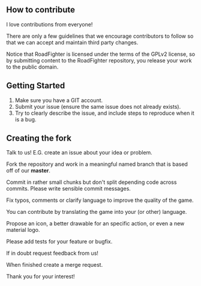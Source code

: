 **How to contribute**
---------------------

I love contributions from everyone!

There are only a few guidelines that we encourage contributors to follow
so that we can accept and maintain third party changes.

Notice that RoadFighter is licensed under the terms of the GPLv2 license,
so by submitting content to the RoadFighter repository, you release your work
to the public domain.

**Getting Started**
-------------------

1. Make sure you have a GIT account.
2. Submit your issue (ensure the same issue does not already exists).
3. Try to clearly describe the issue, and include steps to reproduce
when it is a bug.

**Creating the fork**
---------------------

Talk to us! E.G. create an issue about your idea or problem.

Fork the repository and work in a meaningful named branch that is
based off of our **master**.

Commit in rather small chunks but don't split depending code across commits.
Please write sensible commit messages.

Fix typos, comments or clarify language to improve the quality of the game.

You can contribute by translating the game into your (or other) language.

Propose an icon, a better drawable for an specific action, or even
a new material logo.

Please add tests for your feature or bugfix.

If in doubt request feedback from us!

When finished create a merge request.

Thank you for your interest!
